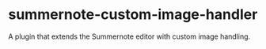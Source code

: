 # summernote-custom-image-handler
A plugin that extends the Summernote editor with custom image handling.
